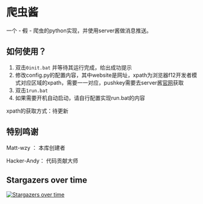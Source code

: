 # 爬虫酱

一个 - ~~假~~ - 爬虫的python实现，并使用server酱做消息推送。

## 如何使用？

1. 双击`0init.bat` 并等待其运行完成，给出成功提示
2. 修改config.py的配置内容，其中website是网址，xpath为浏览器f12开发者模式对应区域的xpath，需要一一对应，pushkey需要去server酱[官网](https://sct.ftqq.com/sendkey)获取
3. 双击`1run.bat` 
4. 如果需要开机自动启动，请自行配置实现run.bat的内容



xpath的获取方式：待更新

## 特别鸣谢

Matt-wzy ： 本库创建者

Hacker-Andy： 代码贡献大师


## Stargazers over time

[![Stargazers over time](https://starchart.cc/Matt-wzy/spiderjiang.svg)](https://starchart.cc/Matt-wzy/spiderjiang)
